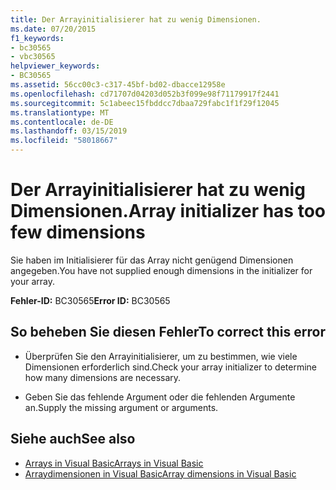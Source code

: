 ```yaml
---
title: Der Arrayinitialisierer hat zu wenig Dimensionen.
ms.date: 07/20/2015
f1_keywords:
- bc30565
- vbc30565
helpviewer_keywords:
- BC30565
ms.assetid: 56cc00c3-c317-45bf-bd02-dbacce12958e
ms.openlocfilehash: cd71707d04203d052b3f099e98f71179917f2441
ms.sourcegitcommit: 5c1abeec15fbddcc7dbaa729fabc1f1f29f12045
ms.translationtype: MT
ms.contentlocale: de-DE
ms.lasthandoff: 03/15/2019
ms.locfileid: "58018667"
---
```

# <a name="array-initializer-has-too-few-dimensions"></a><span data-ttu-id="cae86-102">Der Arrayinitialisierer hat zu wenig Dimensionen.</span><span class="sxs-lookup"><span data-stu-id="cae86-102">Array initializer has too few dimensions</span></span>
<span data-ttu-id="cae86-103">Sie haben im Initialisierer für das Array nicht genügend Dimensionen angegeben.</span><span class="sxs-lookup"><span data-stu-id="cae86-103">You have not supplied enough dimensions in the initializer for your array.</span></span>  
  
 <span data-ttu-id="cae86-104">**Fehler-ID:** BC30565</span><span class="sxs-lookup"><span data-stu-id="cae86-104">**Error ID:** BC30565</span></span>  
  
## <a name="to-correct-this-error"></a><span data-ttu-id="cae86-105">So beheben Sie diesen Fehler</span><span class="sxs-lookup"><span data-stu-id="cae86-105">To correct this error</span></span>  
  
-   <span data-ttu-id="cae86-106">Überprüfen Sie den Arrayinitialisierer, um zu bestimmen, wie viele Dimensionen erforderlich sind.</span><span class="sxs-lookup"><span data-stu-id="cae86-106">Check your array initializer to determine how many dimensions are necessary.</span></span>  
  
-   <span data-ttu-id="cae86-107">Geben Sie das fehlende Argument oder die fehlenden Argumente an.</span><span class="sxs-lookup"><span data-stu-id="cae86-107">Supply the missing argument or arguments.</span></span>  
  
## <a name="see-also"></a><span data-ttu-id="cae86-108">Siehe auch</span><span class="sxs-lookup"><span data-stu-id="cae86-108">See also</span></span>

- [<span data-ttu-id="cae86-109">Arrays in Visual Basic</span><span class="sxs-lookup"><span data-stu-id="cae86-109">Arrays in Visual Basic</span></span>](~/docs/visual-basic/programming-guide/language-features/arrays/index.md)
- [<span data-ttu-id="cae86-110">Arraydimensionen in Visual Basic</span><span class="sxs-lookup"><span data-stu-id="cae86-110">Array dimensions in Visual Basic</span></span>](~/docs/visual-basic/programming-guide/language-features/arrays/array-dimensions.md)
